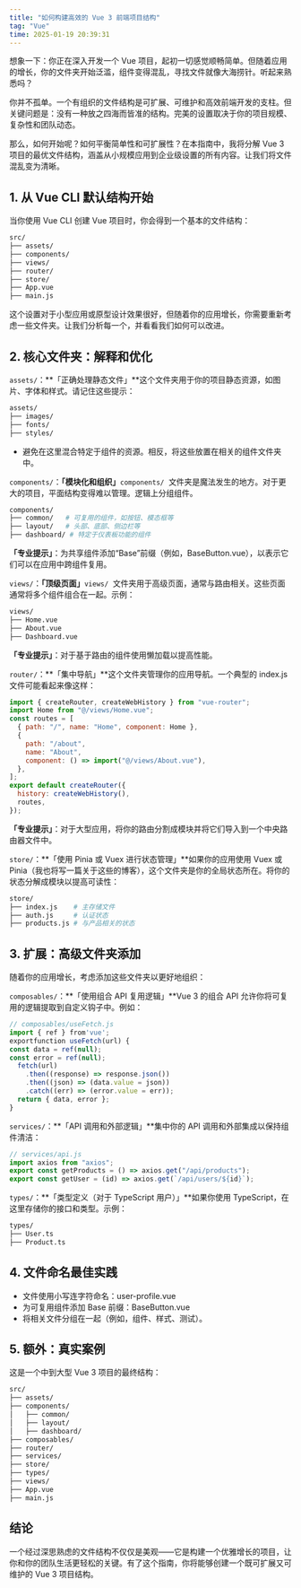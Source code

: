 ```yaml
---
title: "如何构建高效的 Vue 3 前端项目结构"
tag: "Vue"
time: 2025-01-19 20:39:31
---
```


想象一下：你正在深入开发一个 Vue 项目，起初一切感觉顺畅简单。但随着应用的增长，你的文件夹开始泛滥，组件变得混乱，寻找文件就像大海捞针。听起来熟悉吗？

你并不孤单。一个有组织的文件结构是可扩展、可维护和高效前端开发的支柱。但关键问题是：没有一种放之四海而皆准的结构。完美的设置取决于你的项目规模、复杂性和团队动态。

那么，如何开始呢？如何平衡简单性和可扩展性？在本指南中，我将分解 Vue 3 项目的最优文件结构，涵盖从小规模应用到企业级设置的所有内容。让我们将文件混乱变为清晰。

## 1\. 从 Vue CLI 默认结构开始

当你使用 Vue CLI 创建 Vue 项目时，你会得到一个基本的文件结构：

```sh
src/
├── assets/
├── components/
├── views/
├── router/
├── store/
├── App.vue
├── main.js
```

这个设置对于小型应用或原型设计效果很好，但随着你的应用增长，你需要重新考虑一些文件夹。让我们分析每一个，并看看我们如何可以改进。

## 2\. 核心文件夹：解释和优化

`assets/`：**「正确处理静态文件」**这个文件夹用于你的项目静态资源，如图片、字体和样式。请记住这些提示：

```sh
assets/
├── images/
├── fonts/
├── styles/
```

- 避免在这里混合特定于组件的资源。相反，将这些放置在相关的组件文件夹中。

`components/`：**「模块化和组织」**`components/`  文件夹是魔法发生的地方。对于更大的项目，平面结构变得难以管理。逻辑上分组组件。

```sh
components/
├── common/   # 可复用的组件，如按钮、模态框等
├── layout/   # 头部、底部、侧边栏等
├── dashboard/ # 特定于仪表板功能的组件
```

**「专业提示」**：为共享组件添加“Base”前缀（例如，BaseButton.vue），以表示它们可以在应用中跨组件复用。

`views/`：**「顶级页面」**`views/`  文件夹用于高级页面，通常与路由相关。这些页面通常将多个组件组合在一起。示例：

```sh
views/
├── Home.vue
├── About.vue
├── Dashboard.vue
```

**「专业提示」**：对于基于路由的组件使用懒加载以提高性能。

`router/`：**「集中导航」**这个文件夹管理你的应用导航。一个典型的 index.js 文件可能看起来像这样：

```js
import { createRouter, createWebHistory } from "vue-router";
import Home from "@/views/Home.vue";
const routes = [
  { path: "/", name: "Home", component: Home },
  {
    path: "/about",
    name: "About",
    component: () => import("@/views/About.vue"),
  },
];
export default createRouter({
  history: createWebHistory(),
  routes,
});
```

**「专业提示」**：对于大型应用，将你的路由分割成模块并将它们导入到一个中央路由器文件中。

`store/`：**「使用 Pinia 或 Vuex 进行状态管理」**如果你的应用使用 Vuex 或 Pinia（我也将写一篇关于这些的博客），这个文件夹是你的全局状态所在。将你的状态分解成模块以提高可读性：

```sh
store/
├── index.js    # 主存储文件
├── auth.js     # 认证状态
├── products.js # 与产品相关的状态
```

## 3\. 扩展：高级文件夹添加

随着你的应用增长，考虑添加这些文件夹以更好地组织：

`composables/`：**「使用组合 API 复用逻辑」**Vue 3 的组合 API 允许你将可复用的逻辑提取到自定义钩子中。例如：

```js
// composables/useFetch.js
import { ref } from'vue';
exportfunction useFetch(url) {
const data = ref(null);
const error = ref(null);
  fetch(url)
    .then((response) => response.json())
    .then((json) => (data.value = json))
    .catch((err) => (error.value = err));
  return { data, error };
}
```

`services/`：**「API 调用和外部逻辑」**集中你的 API 调用和外部集成以保持组件清洁：

```js
// services/api.js
import axios from "axios";
export const getProducts = () => axios.get("/api/products");
export const getUser = (id) => axios.get(`/api/users/${id}`);
```

`types/`：**「类型定义（对于 TypeScript 用户）」**如果你使用 TypeScript，在这里存储你的接口和类型。示例：

```sh
types/
├── User.ts
├── Product.ts
```

## 4\. 文件命名最佳实践

- 文件使用小写连字符命名：user-profile.vue
- 为可复用组件添加 Base 前缀：BaseButton.vue
- 将相关文件分组在一起（例如，组件、样式、测试）。

## 5\. 额外：真实案例

这是一个中到大型 Vue 3 项目的最终结构：

```sh
src/
├── assets/
├── components/
│   ├── common/
│   ├── layout/
│   ├── dashboard/
├── composables/
├── router/
├── services/
├── store/
├── types/
├── views/
├── App.vue
├── main.js
```

## 结论

一个经过深思熟虑的文件结构不仅仅是美观——它是构建一个优雅增长的项目，让你和你的团队生活更轻松的关键。有了这个指南，你将能够创建一个既可扩展又可维护的 Vue 3 项目结构。
